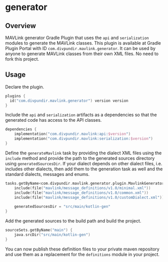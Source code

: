 # generator

## Overview

MAVLink generator Gradle Plugin that uses the `api` and `serialization` modules to generate the MAVLink classes. This
plugin is available at Gradle Plugin Portal with ID `com.divpundir.mavlink.generator`. It can be used by anyone to
generate MAVLink classes from their own XML files. No need to fork this project.

## Usage

Declare the plugin.

```kotlin
plugins {
  id("com.divpundir.mavlink.generator") version version
}
```

Include the `api` and `serialization` artifacts as a dependencies so that the generated code has access to the API
classes.

```kotlin
dependencies {
    implementation("com.divpundir.mavlink:api:$version")
    implementation("com.divpundir.mavlink:serialization:$version")
}
```

Define the `generateMavlink` task by providing the dialect XML files using the `include` method and provide the path to
the generated sources directory using `generatedSourcesDir`. If your dialect depends on other dialect files, i.e. 
includes other dialects, then add them to the generation task as well and the standard dialects, messages and enums.

```kotlin
tasks.getByName<com.divpundir.mavlink.generator.plugin.MavlinkGeneratorTask>("generateMavlink") {
    include(file("mavlink/message_definitions/v1.0/minimal.xml"))
    include(file("mavlink/message_definitions/v1.0/common.xml"))
    include(file("mavlink/message_definitions/v1.0/customDialect.xml"))
    
    generatedSourcesDir = "src/main/kotlin-gen"
}
```

Add the generated sources to the build path and build the project.

```kotlin
sourceSets.getByName("main") {
    java.srcDir("src/main/kotlin-gen")
}
```

You can now publish these definition files to your private maven repository and use them as a replacement for the
`definitions` module in your project.
